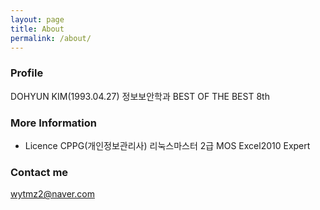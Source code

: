 ```yaml
---
layout: page
title: About
permalink: /about/
---
```


### Profile
DOHYUN KIM(1993.04.27)
정보보안학과
BEST OF THE BEST 8th

### More Information
- Licence
CPPG(개인정보관리사)
리눅스마스터 2급
MOS Excel2010 Expert



### Contact me

[wytmz2@naver.com](mailto:wytmz2@naver.com)
